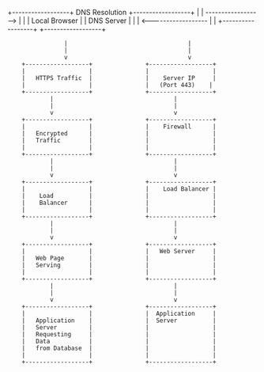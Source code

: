  +------------------+   DNS Resolution   +------------------+
       |                  | ------------------> |                  |
       |   Local Browser  |                    |   DNS Server     |
       |                  | <------------------ |                  |
       +------------------+                    +------------------+
                                      
                    |                                  |
                    |                                  |
                    v                                  v
        +------------------+               +------------------+
        |                  |               |                  |
        |   HTTPS Traffic  |               |    Server IP     |
        |                  |               |   (Port 443)    |
        +------------------+               +------------------+
                |                                  |
                |                                  |
                v                                  v
        +------------------+               +------------------+
        |                  |               |    Firewall      |
        |   Encrypted      |               |                  |
        |   Traffic        |               |                  |
        |                  |               |                  |
        +------------------+               +------------------+
                |                                  |
                |                                  |
                v                                  v
        +------------------+               +------------------+
        |                  |               |    Load Balancer |
        |    Load          |               |                  |
        |    Balancer      |               |                  |
        |                  |               |                  |
        +------------------+               +------------------+
                |                                  |
                |                                  |
                v                                  v
        +------------------+               +------------------+
        |                  |               |   Web Server     |
        |   Web Page       |               |                  |
        |   Serving        |               |                  |
        |                  |               |                  |
        +------------------+               +------------------+
                |                                  |
                |                                  |
                v                                  v
        +------------------+               +------------------+
        |                  |               |  Application     |
        |   Application    |               |  Server          |
        |   Server         |               |                  |
        |   Requesting     |               |                  |
        |   Data           |               |                  |
        |   from Database  |               |                  |
        |                  |               |                  |
        +------------------+               +------------------+


